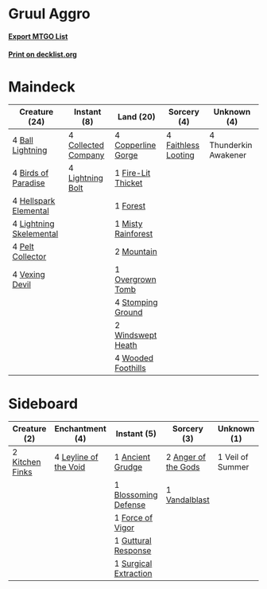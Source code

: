 # Gruul Aggro

#### [Export MTGO List](../collection/Gruul%20Aggro/Gruul%20Aggro.txt)
#### [Print on decklist.org](http://decklist.org/?deckmain=4%09Ball%20Lightning%0A4%09Birds%20of%20Paradise%0A4%09Collected%20Company%0A4%09Copperline%20Gorge%0A4%09Faithless%20Looting%0A1%09Fire-Lit%20Thicket%0A1%09Forest%0A4%09Hellspark%20Elemental%0A4%09Lightning%20Bolt%0A4%09Lightning%20Skelemental%0A1%09Misty%20Rainforest%0A2%09Mountain%0A1%09Overgrown%20Tomb%0A4%09Pelt%20Collector%0A4%09Stomping%20Ground%0A4%09Thunderkin%20Awakener%0A4%09Vexing%20Devil%0A2%09Windswept%20Heath%0A4%09Wooded%20Foothills&deckside=1%09Ancient%20Grudge%0A2%09Anger%20of%20the%20Gods%0A1%09Blossoming%20Defense%0A1%09Force%20of%20Vigor%0A1%09Guttural%20Response%0A2%09Kitchen%20Finks%0A4%09Leyline%20of%20the%20Void%0A1%09Surgical%20Extraction%0A1%09Vandalblast%0A1%09Veil%20of%20Summer)
# Maindeck

|                                          Creature (24)                                           |                                         Instant (8)                                          |                                          Land (20)                                          |                                         Sorcery (4)                                          |     Unknown (4)     |
|--------------------------------------------------------------------------------------------------|----------------------------------------------------------------------------------------------|---------------------------------------------------------------------------------------------|----------------------------------------------------------------------------------------------|---------------------|
|4 [Ball Lightning](http://gatherer.wizards.com/Pages/Card/Details.aspx?multiverseid=2259)         |4 [Collected Company](http://gatherer.wizards.com/Pages/Card/Details.aspx?multiverseid=394519)|4 [Copperline Gorge](http://gatherer.wizards.com/Pages/Card/Details.aspx?multiverseid=209408)|4 [Faithless Looting](http://gatherer.wizards.com/Pages/Card/Details.aspx?multiverseid=389512)|4 Thunderkin Awakener|
|4 [Birds of Paradise](http://gatherer.wizards.com/Pages/Card/Details.aspx?multiverseid=129906)    |4 [Lightning Bolt](http://gatherer.wizards.com/Pages/Card/Details.aspx?multiverseid=806)      |1 [Fire-Lit Thicket](http://gatherer.wizards.com/Pages/Card/Details.aspx?multiverseid=409560)|                                                                                              |                     |
|4 [Hellspark Elemental](http://gatherer.wizards.com/Pages/Card/Details.aspx?multiverseid=174799)  |                                                                                              |1 [Forest](http://gatherer.wizards.com/Pages/Card/Details.aspx?multiverseid=439860)          |                                                                                              |                     |
|4 [Lightning Skelemental](http://gatherer.wizards.com/Pages/Card/Details.aspx?multiverseid=464157)|                                                                                              |1 [Misty Rainforest](http://gatherer.wizards.com/Pages/Card/Details.aspx?multiverseid=405102)|                                                                                              |                     |
|4 [Pelt Collector](http://gatherer.wizards.com/Pages/Card/Details.aspx?multiverseid=452891)       |                                                                                              |2 [Mountain](http://gatherer.wizards.com/Pages/Card/Details.aspx?multiverseid=439859)        |                                                                                              |                     |
|4 [Vexing Devil](http://gatherer.wizards.com/Pages/Card/Details.aspx?multiverseid=278257)         |                                                                                              |1 [Overgrown Tomb](http://gatherer.wizards.com/Pages/Card/Details.aspx?multiverseid=405103)  |                                                                                              |                     |
|                                                                                                  |                                                                                              |4 [Stomping Ground](http://gatherer.wizards.com/Pages/Card/Details.aspx?multiverseid=405110) |                                                                                              |                     |
|                                                                                                  |                                                                                              |2 [Windswept Heath](http://gatherer.wizards.com/Pages/Card/Details.aspx?multiverseid=405115) |                                                                                              |                     |
|                                                                                                  |                                                                                              |4 [Wooded Foothills](http://gatherer.wizards.com/Pages/Card/Details.aspx?multiverseid=405116)|                                                                                              |                     |


# Sideboard

|                                       Creature (2)                                       |                                        Enchantment (4)                                         |                                          Instant (5)                                           |                                         Sorcery (3)                                          |  Unknown (1)   |
|------------------------------------------------------------------------------------------|------------------------------------------------------------------------------------------------|------------------------------------------------------------------------------------------------|----------------------------------------------------------------------------------------------|----------------|
|2 [Kitchen Finks](http://gatherer.wizards.com/Pages/Card/Details.aspx?multiverseid=370458)|4 [Leyline of the Void](http://gatherer.wizards.com/Pages/Card/Details.aspx?multiverseid=107682)|1 [Ancient Grudge](http://gatherer.wizards.com/Pages/Card/Details.aspx?multiverseid=235600)     |2 [Anger of the Gods](http://gatherer.wizards.com/Pages/Card/Details.aspx?multiverseid=438682)|1 Veil of Summer|
|                                                                                          |                                                                                                |1 [Blossoming Defense](http://gatherer.wizards.com/Pages/Card/Details.aspx?multiverseid=417719) |1 [Vandalblast](http://gatherer.wizards.com/Pages/Card/Details.aspx?multiverseid=405431)      |                |
|                                                                                          |                                                                                                |1 [Force of Vigor](http://gatherer.wizards.com/Pages/Card/Details.aspx?multiverseid=464113)     |                                                                                              |                |
|                                                                                          |                                                                                                |1 [Guttural Response](http://gatherer.wizards.com/Pages/Card/Details.aspx?multiverseid=426628)  |                                                                                              |                |
|                                                                                          |                                                                                                |1 [Surgical Extraction](http://gatherer.wizards.com/Pages/Card/Details.aspx?multiverseid=397706)|                                                                                              |                |

